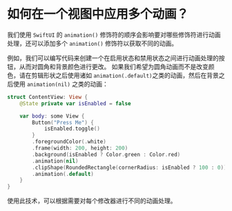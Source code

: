 如何在一个视图中应用多个动画？
===

我们使用 `SwiftUI` 的 `animation()` 修饰符的顺序会影响要对哪些修饰符进行动画处理，还可以添加多个 `animation()` 修饰符以获取不同的动画。

例如，我们可以编写代码来创建一个在启用状态和禁用状态之间进行动画处理的按钮，从而对圆角和背景颜色进行更改。 如果我们希望为圆角动画而不是改变颜色，请在剪辑形状之后使用诸如 `animation(.default)`之类的动画，然后在背景之后使用 `animation(nil)` 之类的动画：

```swift
struct ContentView: View {
    @State private var isEnabled = false

    var body: some View {
        Button("Press Me") {
            isEnabled.toggle()
        }
        .foregroundColor(.white)
        .frame(width: 200, height: 200)
        .background(isEnabled ? Color.green : Color.red)
        .animation(nil)
        .clipShape(RoundedRectangle(cornerRadius: isEnabled ? 100 : 0))
        .animation(.default)
    }
}
```

使用此技术，可以根据需要对每个修改器进行不同的动画处理。